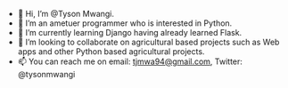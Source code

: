 - 👋 Hi, I’m @Tyson Mwangi.
- 👀 I’m an ametuer programmer who is interested in Python.
- 🌱 I’m currently learning Django having already learned Flask. 
- 💞️ I’m looking to collaborate on agricultural based projects such as Web apps and other Python based agricultural projects.
- 📫 You can reach me on email: tjmwa94@gmail.com, Twitter: @tysonmwangi

<!---
TjMwa/TjMwa is a ✨ special ✨ repository because its `README.md` (this file) appears on your GitHub profile.
You can click the Preview link to take a look at your changes.
--->
